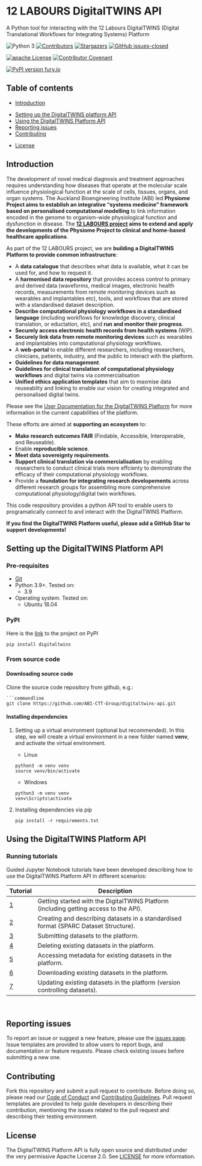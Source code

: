 # 12 LABOURS DigitalTWINS API
A Python tool for interacting with the 12 Labours DigitalTWINS (Digital Translational Workflows for Integrating Systems) Platform

![Python 3](https://img.shields.io/badge/Python->=3.9-blue)
[![Contributors][contributors-shield]][contributors-url]
[![Stargazers][stars-shield]][stars-url]
[![GitHub issues-closed](https://img.shields.io/github/issues-closed/ABI-CTT-Group/digitaltwins-api.svg)](https://GitHub.com/ABI-CTT-Group/digitaltwins-api/issues?q=is%3Aissue+is%3Aclosed)
<!--* [![Issues][issues-shield]][issues-url] -->
[![apache License][license-shield]][license-url]
[![Contributor Covenant](https://img.shields.io/badge/Contributor%20Covenant-2.1-4baaaa.svg)](code_of_conduct.md)
<!--* [![DOI](https://zenodo.org/badge/XXXX.svg)](https://zenodo.org/badge/latestdoi/XXXXX) -->
[![PyPI version fury.io](https://badge.fury.io/py/digitaltwins-api.svg)](https://pypi.python.org/pypi/digitaltwins/)

[contributors-shield]: https://img.shields.io/github/contributors/ABI-CTT-Group/digitaltwins-api.svg?style=flat-square
[contributors-url]: https://github.com/ABI-CTT-Group/digitaltwins-api/graphs/contributors
[stars-shield]: https://img.shields.io/github/stars/ABI-CTT-Group/digitaltwins-api.svg?style=flat-square
[stars-url]: https://github.com/ABI-CTT-Group/digitaltwins-api/stargazers
[issues-shield]: https://img.shields.io/github/issues/ABI-CTT-Group/digitaltwins-api.svg?style=flat-square
[issues-url]: https://github.com/ABI-CTT-Group/digitaltwins-api/issues
[license-shield]: https://img.shields.io/github/license/ABI-CTT-Group/digitaltwins-api.svg?style=flat-square
[license-url]: https://github.com/ABI-CTT-Group/digitaltwins-api/blob/master/LICENSE
[lines-of-code-shield]: https://img.shields.io/tokei/lines/github/ABI-CTT-Group/digitaltwins-api
[lines-of-code-url]: #

## Table of contents
* [Introduction](#introduction)
<!--* * [The problem](#the-problem) -->
<!--* * [Our solution - XXXXXX](#our-solution---XXXXX) -->
<!--* * [Impact and vision](#impact-and-vision) -->
<!--* * [Future developments](#future-developments) -->
* [Setting up the DigitalTWINS platform API](#setting-up-the-digitaltwins-platform-API)
* [Using the DigitalTWINS Platform API](#using-the-digitalwins-platform-api)
* [Reporting issues](#reporting-issues)
* [Contributing](#contributing)
<!--* * [Cite us](#cite-us) -->
<!--* * [FAIR practices](#fair-practices) -->
* [License](#license)
<!--* * * [Team](#team) -->
<!--* * * [Acknowledgements](#acknowledgements) -->

## Introduction
The development of novel medical diagnosis and treatment approaches requires understanding how diseases that operate at the molecular scale influence physiological function at the scale of cells, tissues, organs, and organ systems. The Auckland Bioengineering Institute (ABI) led **Physiome Project aims to establish an integrative “systems medicine” framework based on personalised computational modelling** to link information encoded in the genome to organism-wide physiological function and dysfunction in disease. The **[12 LABOURS project](https://www.auckland.ac.nz/en/abi/our-research/research-groups-themes/12-Labours.html) aims to extend and apply the developments of the Physiome Project to clinical and home-based healthcare applications**.

As part of the 12 LABOURS project, we are **building a DigitalTWINS Platform to provide common infrastructure**:
* A **data catalogue** that describes what data is available, what it can be used for, and how to request it.
* A **harmonised data repository** that provides access control to primary and derived data (waveforms, medical images, electronic health records, measurements from remote monitoring devices such as wearables and implantables etc), tools, and workflows that are stored with a standardised dataset description.
* **Describe computational physiology workfkows in a standardised language** (including workflows for knowledge discovery, clinical translation, or eductation, etc), and **run and monitor their progress**.
* **Securely access electronic health records from health systems** (WIP).
* **Securely link data from remote monitoring devices** such as wearables and implantables into computational physiology workflows.
* A **web-portal** to enable different researchers, including researchers, clinicians, patients, industry, and the public to interact with the platform.
* **Guidelines for data management**.
* **Guidelines for clinical translation of computational physiology workflows** and digital twins via commercialisation
* **Unified ethics application templates** that aim to maxmise data reuseablity and linking to enable our vision for creating integrated and personalised digital twins.

Please see the [User Documentation for the DigitalTWINS Platform](https://docs.google.com/document/d/10dQ0Cyq0NQ1JlxPYCVtGCIY2umZrYzhAltsyRd9QhgY/edit) for more information in the current capabilities of the platform.

These efforts are aimed at **supporting an ecosystem** to:
* **Make research outcomes FAIR** (Findable, Accessible, Interoperable, and Reuseable).
* Enable **reproducible science**.
* **Meet data sovereignty requirements**.
* **Support clinical translation via commercialisation** by enabling researchers to conduct clinical trials more effcienty to demonstrate the efficacy of their computational physiology workflows. 
* Provide a **foundation for integrating research developements** across different research groups for assembling more comprehensive computational physiology/digital twin workflows.

This code respository provides a python API tool to enable users to programatically connect to and interact with the DigitalTWINS Platform.

**If you find the DigitalTWINS Platform useful, please add a GitHub Star to support developments!**

## Setting up the DigitalTWINS Platform API

### Pre-requisites 
- [Git](https://git-scm.com/)
- Python 3.9+. Tested on:
   - 3.9
- Operating system. Tested on:
  - Ubuntu 18.04
   
### PyPI

Here is the [link](https://pypi.org/project/digitaltwins) to the project on PyPI
```
pip install digitaltwins
```

### From source code

#### Downloading source code
Clone the source code repository from github, e.g.:
```
```commandline
git clone https://github.com/ABI-CTT-Group/digitaltwins-api.git
```

#### Installing dependencies

1. Setting up a virtual environment (optional but recommended). 
   In this step, we will create a virtual environment in a new folder named **venv**, 
   and activate the virtual environment.
   
   * Linux
   ```
   python3 -m venv venv
   source venv/bin/activate
   ```
   
   * Windows
   ```
   python3 -m venv venv
   venv\Scripts\activate
   ```
   
2. Installing dependencies via pip
    ```
    pip install -r requirements.txt
    ```
    
## Using the DigitalTWINS Platform API

### Running tutorials

Guided Jupyter Notebook tutorials have been developed describing how to use the DigitalTWINS Platform API in different scenarios:

<table>
<thead>
  <tr>
    <th> Tutorial</th>
    <th> Description</th>
  </tr>
</thead>
<tbody>
  <tr>
    <td><a href="https://github.com/ABI-CTT-Group/digitaltwins-api/blob/main/tutorials/tutorial_1_getting_started.ipynb">
    1
    </a></td>
    <td> Getting started with the DigitalTWINS Platform (including getting access to the API).</td>
  </tr>
  <tr>
    <td><a href="https://github.com/ABI-CTT-Group/digitaltwins-api/blob/main/tutorials/tutorial_2_create_datasets_and_description.ipynb">
    2
    </a></td>
    <td> Creating and describing datasets in a standardised format (SPARC Dataset Structure).</td>
  </tr>
  <tr>
    <td><a href="https://github.com/ABI-CTT-Group/digitaltwins-api/blob/main/tutorials/tutorial_3_submit_datasets.ipynb">
    3
    </a></td>
    <td> Submitting datasets to the platform.</td>
  </tr>
  <tr>
    <td><a href="https://github.com/ABI-CTT-Group/digitaltwins-api/blob/main/tutorials/tutorial_7_delete_datasets.ipynb">
    4
    </a></td>
    <td> Deleting existing datasets in the platform.</td>
  </tr> 
  <tr>
    <td><a href="https://github.com/ABI-CTT-Group/digitaltwins-api/blob/main/tutorials/tutorial_5_query_existing_datasets.ipynb">
    5
    </a></td>
    <td> Accessing metadata for existing datasets in the platform.</td>
  </tr>
  <tr>
    <td><a href="https://github.com/ABI-CTT-Group/digitaltwins-api/blob/main/tutorials/tutorial_6_download_existing_datasets.ipynb">
    6
    </a></td>
    <td> Downloading existing datasets in the platform.</td>
  </tr>   
  <tr>
    <td><a href="https://github.com/ABI-CTT-Group/digitaltwins-api/blob/main/tutorials/tutorial_4_update_existing_datasets.ipynb">
    7
    </td>
    <td> Updating existing datasets in the platform (version controlling datasets).</td>
  </tr>
</tbody>
</table>
<p align="center">
</p>
<br/>

## Reporting issues 
To report an issue or suggest a new feature, please use the [issues page](https://github.com/ABI-CTT-Group/digitaltwins-api/issues). Issue templates are provided to allow users to report bugs, and documentation or feature requests. Please check existing issues before submitting a new one.

## Contributing
Fork this repository and submit a pull request to contribute. Before doing so, please read our [Code of Conduct](https://github.com/ABI-CTT-Group/digitaltwins-api/blob/master/CODE_OF_CONDUCT.md) and [Contributing Guidelines](https://github.com/ABI-CTT-Group/digitaltwins-api/blob/master/CONTRIBUTING.md). Pull request templates are provided to help guide developers in describing their contribution, mentioning the issues related to the pull request and describing their testing environment. 

## License
The DigitalTWINS Platform API is fully open source and distributed under the very permissive Apache License 2.0. See [LICENSE](https://github.com/ABI-CTT-Group/digitaltwins-api/blob/main/LICENSE) for more information.
